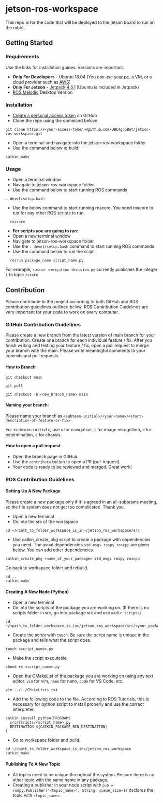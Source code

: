 # jetson-ros-workspace
This repo is for the code that will be deployed to the jetson board to run on the robot. 

## Getting Started

### Requirements
Use the links for installation guides. Versions are important.
* **Only For Developers** - Ubuntu 18.04 (You can use [your pc](https://ubuntu.com/tutorials/install-ubuntu-desktop#1-overview), a VM, or a cloud provider such as [AWS](https://github.com/UBCAgroBot/jetson-ros-workspace/blob/main/docs/aws_developer_env.md))
* **Only For Jetson** - [Jetpack 4.6.1](https://developer.nvidia.com/embedded/jetpack) (Ubuntu is included in Jetpack)
* [ROS Melodic](http://wiki.ros.org/melodic/Installation/Ubuntu) Desktop Version

### Installation
* [Create a personal access token](https://docs.github.com/en/authentication/keeping-your-account-and-data-secure/creating-a-personal-access-token) on GitHub
* Clone the repo using the command belove
``` 
git clone https://<your-access-token>@github.com/UBCAgroBot/jetson-ros-workspace.git
```
* Open a terminal and navigate into the jetson-ros-workspace folder
* Use the command below to build
```
catkin_make
```

### Usage
* Open a terminal window
* Navigate to jetson-ros-workspace folder
* Use the command below to start running ROS commands
```
. devel/setup.bash
```
* Use the below command to start running roscore. You need roscore to run for any other ROS scripts to run.
```
  roscore
```
* **For scripts you are going to run:**
* Open a new terminal window
* Navigate to jetson-ros-workspace folder
* Use the ` . devel/setup.bash ` command to start running ROS commands
* Use the command below to run the scipt
```
  rosrun package_name script_name.py
```
For example, `rosrun navigation decision.py` currently publishes the integer `1` to topic `/state`

## Contribution
Please contribute to the project according to both GitHub and ROS contribution guidelines outlined below. ROS Contribution Guidelines are very important for your code to work on every computer.

### GitHub Contribution Guidelines
Please create a new branch from the latest version of main branch for your contribution. Create one branch for each individual feature / fix. After you finish writing and testing your feature / fix, open a pull request to merge your branch with the main. Please write meaningful comments to your commits and pull requests.

#### How to Branch
```
git checkout main
```

```
git pull
```

```
git checkout -b <new_branch_name> main
```
#### Naming your branch: 
Please name your branch as `<subteam-initial>/<your-name>/<short-description-of-feature-or-fix>`

For `<subteam-initial>`, use `n` for navigation, `i` for image recognition, `e` for extermination, `c` for chassis.

#### How to open a pull request
* Open the branch page in GitHub.
* Use the `contribute` button to open a PR (pull request).
* Your code is ready to be reviewed and merged. Great work!

### ROS Contribution Guidelines

#### Setting Up A New Package
Please create a new package only if it is agreed in an all-subteams meeting, so the file system does not get too complicated. Thank you.

* Open a new terminal
* Go into the src of the workspace
```
cd ~/<path_to_folder_workspace_is_in>/jetson_ros_workspace/src
```
* Use catkin_create_pkg script to create a package with dependencies you need. The usual dependencies `std_msgs rospy roscpp` are given below. You can add other dependencies.
```
catkin_create_pkg <name_of_your_package> std_msgs rospy roscpp
```
Go back to workspace folder and rebuild.
```
cd ..
catkin_make
```

#### Creating A New Node (Python)
* Open a new terminal
* Go into the scripts of the package you are working on. (If there is no scripts folder in src, go into package src and use `mkdir scripts`)
```
cd ~/<path_to_folder_workspace_is_in>/jetson_ros_workspace/src/<your_package>/src/scripts
```
* Create the script with `touch`. Be sure the script name is unique in the package and tells what the script does.
```
touch <script_name>.py
```
* Make the script executable
```
chmod +x <script_name>.py
```
* Open the CMakeList of the package you are working on using any text editor. `vim` for vim, `nano` for nano, `code` for VS Code, etc.
```
vim ../../CMakeLists.txt
```
* Add the following code to the file. According to ROS Tutorials, this is necessary for python script to install properly and use the correct interpreter.
```
catkin_install_python(PROGRAMS 
  src/scripts/<script_name>.py
  DESTINATION ${CATKIN_PACKAGE_BIN_DESTINATION}
)
```
* Go to workspace folder and build.
```
cd ~/<path_to_folder_workspace_is_in>/jetson_ros_workspace
catkin_make
```
#### Publishing To A New Topic
* All topics need to be unique throughout the system. Be sure there is no other topic with the same name in any package.
* Creating a publisher in your node script with `pub = rospy.Publisher('<topic_name>', String, queue_size=1)` declares the topic with `<topic_name>`.
